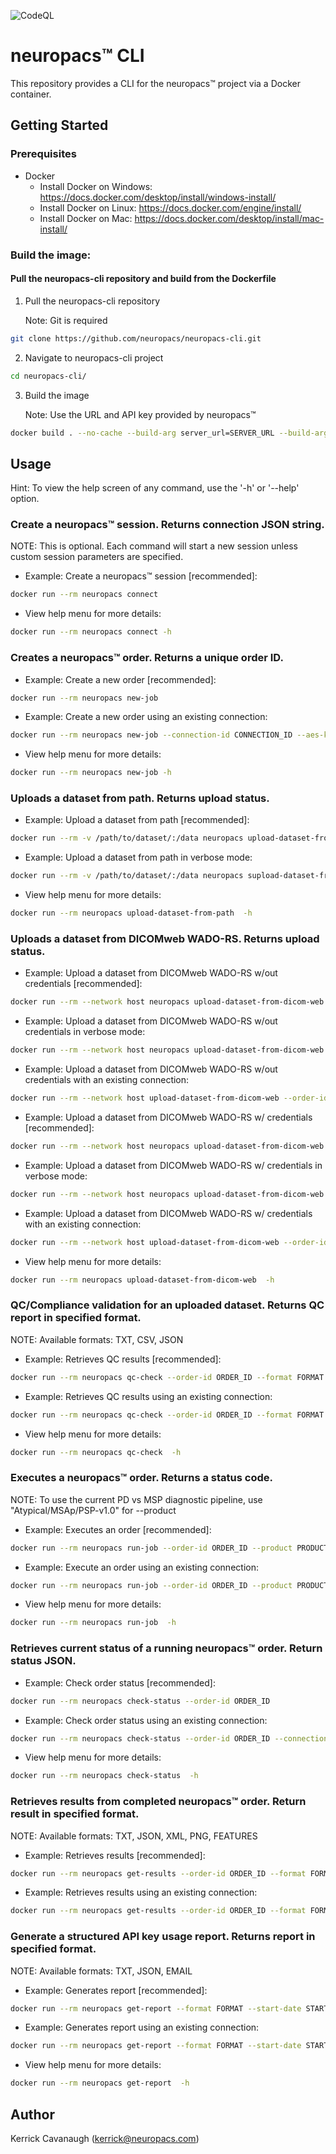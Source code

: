 ![CodeQL](https://github.com/neuropacs/neuropacs-cli/actions/workflows/codeql-analysis.yml/badge.svg)

# neuropacs™ CLI

This repository provides a CLI for the neuropacs™ project via a Docker container.

## Getting Started

### Prerequisites

- Docker
  - Install Docker on Windows: https://docs.docker.com/desktop/install/windows-install/
  - Install Docker on Linux: https://docs.docker.com/engine/install/
  - Install Docker on Mac: https://docs.docker.com/desktop/install/mac-install/

### Build the image:

#### Pull the neuropacs-cli repository and build from the Dockerfile

1. Pull the neuropacs-cli repository

   Note: Git is required

```bash
git clone https://github.com/neuropacs/neuropacs-cli.git
```

2. Navigate to neuropacs-cli project

```bash
cd neuropacs-cli/
```

3. Build the image

   Note: Use the URL and API key provided by neuropacs™

```bash
docker build . --no-cache --build-arg server_url=SERVER_URL --build-arg api_key=API_KEY -t neuropacs
```

## Usage

Hint: To view the help screen of any command, use the '-h' or '--help' option.

### Create a neuropacs™ session. Returns connection JSON string.

NOTE: This is optional. Each command will start a new session unless custom session parameters are specified.

- Example: Create a neuropacs™ session [recommended]:

```bash
docker run --rm neuropacs connect
```

- View help menu for more details:

```bash
docker run --rm neuropacs connect -h
```

### Creates a neuropacs™ order. Returns a unique order ID.

- Example: Create a new order [recommended]:

```bash
docker run --rm neuropacs new-job
```

- Example: Create a new order using an existing connection:

```bash
docker run --rm neuropacs new-job --connection-id CONNECTION_ID --aes-key AES_KEY
```

- View help menu for more details:

```bash
docker run --rm neuropacs new-job -h
```

### Uploads a dataset from path. Returns upload status.

- Example: Upload a dataset from path [recommended]:

```bash
docker run --rm -v /path/to/dataset/:/data neuropacs upload-dataset-from-path --order-id ORDER_ID
```

- Example: Upload a dataset from path in verbose mode:

```bash
docker run --rm -v /path/to/dataset/:/data neuropacs supload-dataset-from-path -v --order-id ORDER_ID
```

- View help menu for more details:

```bash
docker run --rm neuropacs upload-dataset-from-path  -h
```

### Uploads a dataset from DICOMweb WADO-RS. Returns upload status.

- Example: Upload a dataset from DICOMweb WADO-RS w/out credentials [recommended]:

```bash
docker run --rm --network host neuropacs upload-dataset-from-dicom-web --order-id ORDER_ID --wado_url BASE_URL --study-uid STUDY_UID
```

- Example: Upload a dataset from DICOMweb WADO-RS w/out credentials in verbose mode:

```bash
docker run --rm --network host neuropacs upload-dataset-from-dicom-web -v --order-id ORDER_ID --wado_url BASE_URL --study-uid STUDY_UID
```

- Example: Upload a dataset from DICOMweb WADO-RS w/out credentials with an existing connection:

```bash
docker run --rm --network host upload-dataset-from-dicom-web --order-id ORDER_ID --wado_url BASE_URL --study-uid STUDY_UID --connection-id CONNECTION_ID --aes-key AES_KEY
```

- Example: Upload a dataset from DICOMweb WADO-RS w/ credentials [recommended]:

```bash
docker run --rm --network host neuropacs upload-dataset-from-dicom-web --order-id ORDER_ID --wado_url BASE_URL --study-uid STUDY_UID --username USERNAME --password PASSWORD
```

- Example: Upload a dataset from DICOMweb WADO-RS w/ credentials in verbose mode:

```bash
docker run --rm --network host neuropacs upload-dataset-from-dicom-web -v --order-id ORDER_ID --wado_url BASE_URL --study-uid STUDY_UID --username USERNAME --password PASSWORD
```

- Example: Upload a dataset from DICOMweb WADO-RS w/ credentials with an existing connection:

```bash
docker run --rm --network host upload-dataset-from-dicom-web --order-id ORDER_ID --wado_url BASE_URL --study-uid STUDY_UID --connection-id CONNECTION_ID --aes-key AES_KEY --username USERNAME --password PASSWORD
```

- View help menu for more details:

```bash
docker run --rm neuropacs upload-dataset-from-dicom-web  -h
```

### QC/Compliance validation for an uploaded dataset. Returns QC report in specified format.

NOTE: Available formats: TXT, CSV, JSON

- Example: Retrieves QC results [recommended]:

```bash
docker run --rm neuropacs qc-check --order-id ORDER_ID --format FORMAT
```

- Example: Retrieves QC results using an existing connection:

```bash
docker run --rm neuropacs qc-check --order-id ORDER_ID --format FORMAT  --connection-id CONNECTION_ID --aes-key AES_KEY
```

- View help menu for more details:

```bash
docker run --rm neuropacs qc-check  -h
```

### Executes a neuropacs™ order. Returns a status code.

NOTE: To use the current PD vs MSP diagnostic pipeline, use "Atypical/MSAp/PSP-v1.0" for --product

- Example: Executes an order [recommended]:

```bash
docker run --rm neuropacs run-job --order-id ORDER_ID --product PRODUCT_ID
```

- Example: Execute an order using an existing connection:

```bash
docker run --rm neuropacs run-job --order-id ORDER_ID --product PRODUCT_ID --connection-id CONNECTION_ID --aes-key AES_KEY
```

- View help menu for more details:

```bash
docker run --rm neuropacs run-job  -h
```

### Retrieves current status of a running neuropacs™ order. Return status JSON.

- Example: Check order status [recommended]:

```bash
docker run --rm neuropacs check-status --order-id ORDER_ID
```

- Example: Check order status using an existing connection:

```bash
docker run --rm neuropacs check-status --order-id ORDER_ID --connection-id CONNECTION_ID --aes-key AES_KEY
```

- View help menu for more details:

```bash
docker run --rm neuropacs check-status  -h
```

### Retrieves results from completed neuropacs™ order. Return result in specified format.

NOTE: Available formats: TXT, JSON, XML, PNG, FEATURES

- Example: Retrieves results [recommended]:

```bash
docker run --rm neuropacs get-results --order-id ORDER_ID --format FORMAT
```

- Example: Retrieves results using an existing connection:

```bash
docker run --rm neuropacs get-results --order-id ORDER_ID --format FORMAT --connection-id CONNECTION_ID --aes-key AES_KEY
```

### Generate a structured API key usage report. Returns report in specified format.

NOTE: Available formats: TXT, JSON, EMAIL

- Example: Generates report [recommended]:

```bash
docker run --rm neuropacs get-report --format FORMAT --start-date START_DATE --end-date END_DATE
```

- Example: Generates report using an existing connection:

```bash
docker run --rm neuropacs get-report --format FORMAT --start-date START_DATE --end-date END_DATE --connection-id CONNECTION_ID --aes-key AES_KEY
```

- View help menu for more details:

```bash
docker run --rm neuropacs get-report  -h
```

## Author

Kerrick Cavanaugh (kerrick@neuropacs.com)
